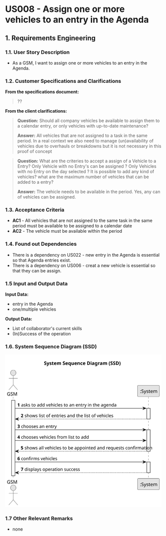 # US008 - Assign one or more vehicles to an entry in the Agenda

## 1. Requirements Engineering

### 1.1. User Story Description

- As a GSM, I want to assign one or more vehicles to an entry in
  the Agenda.

### 1.2. Customer Specifications and Clarifications 

**From the specifications document:**

> ??

**From the client clarifications:**

> **Question:**
Should all company vehicles be available to assign them to a calendar entry, or only vehicles with up-to-date maintenance?
>
> **Answer:** All vehicles that are not assigned to a task in the same period.
In a real context we also need to manage (un)availability of vehicles due to overhauls or breakdowns but it is not necessary in this proof of concept

> **Question:**
What are the criteries to accept a assign of a Vehicle to a Entry?
Only Vehicle with no Entry's can be assigned ?
Only Vehicles with no Entry on the day selected ?
It is possible to add any kind of vehicles?
what are the maximum number of vehicles that can be added to a entry?
>
> **Answer:** The vehicle needs to be available in the period.
Yes, any can of vehicles can be assigned.


### 1.3. Acceptance Criteria

* **AC1** - All vehicles that are not assigned to the same task in the same period must be available to be assigned to a calendar date 
* **AC2** - The vehicle must be available within the period
### 1.4. Found out Dependencies

* There is a dependency on US022 - new entry in the Agenda is essential so  that Agenda entries exist.
* There is a dependency on US006 - creat a new vehicle is essential so that they can be assign.

### 1.5 Input and Output Data

**Input Data:**

* entry in the Agenda
* one/multiple vehicles

**Output Data:**

* List of collaborator's current skills
* (In)Success of the operation

### 1.6. System Sequence Diagram (SSD)

![System Sequence Diagram - Alternative One](svg/us026-system-sequence-diagram-System%20Sequence%20Diagram%20(SSD).svg)

### 1.7 Other Relevant Remarks

* none